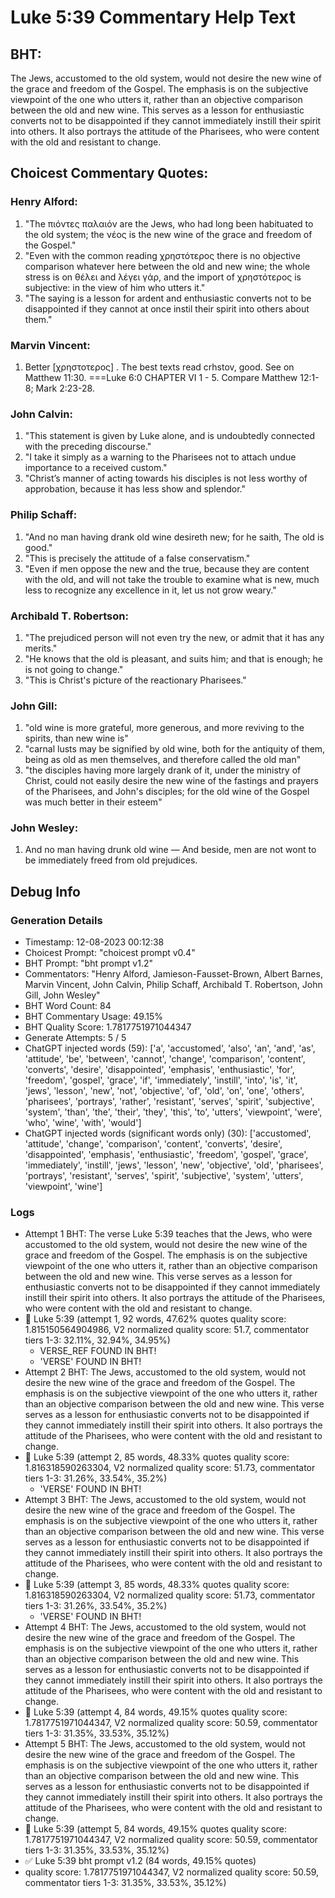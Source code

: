 # Luke 5:39 Commentary Help Text

## BHT:
The Jews, accustomed to the old system, would not desire the new wine of the grace and freedom of the Gospel. The emphasis is on the subjective viewpoint of the one who utters it, rather than an objective comparison between the old and new wine. This serves as a lesson for enthusiastic converts not to be disappointed if they cannot immediately instill their spirit into others. It also portrays the attitude of the Pharisees, who were content with the old and resistant to change.

## Choicest Commentary Quotes:
### Henry Alford:
1. "The πιόντες παλαιόν are the Jews, who had long been habituated to the old system; the νέος is the new wine of the grace and freedom of the Gospel."
2. "Even with the common reading χρηστότερος there is no objective comparison whatever here between the old and new wine; the whole stress is on θέλει and λέγει γάρ, and the import of χρηστότερος is subjective: in the view of him who utters it."
3. "The saying is a lesson for ardent and enthusiastic converts not to be disappointed if they cannot at once instil their spirit into others about them."

### Marvin Vincent:
1. Better [χρηστοτερος] . The best texts read crhstov, good. See on Matthew 11:30. ===Luke 6:0 
CHAPTER VI 
1 - 5. Compare Matthew 12:1-8; Mark 2:23-28.


### John Calvin:
1. "This statement is given by Luke alone, and is undoubtedly connected with the preceding discourse."
2. "I take it simply as a warning to the Pharisees not to attach undue importance to a received custom."
3. "Christ’s manner of acting towards his disciples is not less worthy of approbation, because it has less show and splendor."

### Philip Schaff:
1. "And no man having drank old wine desireth new; for he saith, The old is good." 
2. "This is precisely the attitude of a false conservatism."
3. "Even if men oppose the new and the true, because they are content with the old, and will not take the trouble to examine what is new, much less to recognize any excellence in it, let us not grow weary."

### Archibald T. Robertson:
1. "The prejudiced person will not even try the new, or admit that it has any merits."
2. "He knows that the old is pleasant, and suits him; and that is enough; he is not going to change."
3. "This is Christ's picture of the reactionary Pharisees."

### John Gill:
1. "old wine is more grateful, more generous, and more reviving to the spirits, than new wine is"
2. "carnal lusts may be signified by old wine, both for the antiquity of them, being as old as men themselves, and therefore called the old man"
3. "the disciples having more largely drank of it, under the ministry of Christ, could not easily desire the new wine of the fastings and prayers of the Pharisees, and John's disciples; for the old wine of the Gospel was much better in their esteem"

### John Wesley:
1. And no man having drunk old wine — And beside, men are not wont to be immediately freed from old prejudices.



## Debug Info
### Generation Details
- Timestamp: 12-08-2023 00:12:38
- Choicest Prompt: "choicest prompt v0.4"
- BHT Prompt: "bht prompt v1.2"
- Commentators: "Henry Alford, Jamieson-Fausset-Brown, Albert Barnes, Marvin Vincent, John Calvin, Philip Schaff, Archibald T. Robertson, John Gill, John Wesley"
- BHT Word Count: 84
- BHT Commentary Usage: 49.15%
- BHT Quality Score: 1.7817751971044347
- Generate Attempts: 5 / 5
- ChatGPT injected words (59):
	['a', 'accustomed', 'also', 'an', 'and', 'as', 'attitude', 'be', 'between', 'cannot', 'change', 'comparison', 'content', 'converts', 'desire', 'disappointed', 'emphasis', 'enthusiastic', 'for', 'freedom', 'gospel', 'grace', 'if', 'immediately', 'instill', 'into', 'is', 'it', 'jews', 'lesson', 'new', 'not', 'objective', 'of', 'old', 'on', 'one', 'others', 'pharisees', 'portrays', 'rather', 'resistant', 'serves', 'spirit', 'subjective', 'system', 'than', 'the', 'their', 'they', 'this', 'to', 'utters', 'viewpoint', 'were', 'who', 'wine', 'with', 'would']
- ChatGPT injected words (significant words only) (30):
	['accustomed', 'attitude', 'change', 'comparison', 'content', 'converts', 'desire', 'disappointed', 'emphasis', 'enthusiastic', 'freedom', 'gospel', 'grace', 'immediately', 'instill', 'jews', 'lesson', 'new', 'objective', 'old', 'pharisees', 'portrays', 'resistant', 'serves', 'spirit', 'subjective', 'system', 'utters', 'viewpoint', 'wine']

### Logs
- Attempt 1 BHT: The verse Luke 5:39 teaches that the Jews, who were accustomed to the old system, would not desire the new wine of the grace and freedom of the Gospel. The emphasis is on the subjective viewpoint of the one who utters it, rather than an objective comparison between the old and new wine. This verse serves as a lesson for enthusiastic converts not to be disappointed if they cannot immediately instill their spirit into others. It also portrays the attitude of the Pharisees, who were content with the old and resistant to change.
- 🔄 Luke 5:39 (attempt 1, 92 words, 47.62% quotes quality score: 1.815150564904986, V2 normalized quality score: 51.7, commentator tiers 1-3: 32.11%, 32.94%, 34.95%) 
	- VERSE_REF FOUND IN BHT! 
	- 'VERSE' FOUND IN BHT!
- Attempt 2 BHT: The Jews, accustomed to the old system, would not desire the new wine of the grace and freedom of the Gospel. The emphasis is on the subjective viewpoint of the one who utters it, rather than an objective comparison between the old and new wine. This verse serves as a lesson for enthusiastic converts not to be disappointed if they cannot immediately instill their spirit into others. It also portrays the attitude of the Pharisees, who were content with the old and resistant to change.
- 🔄 Luke 5:39 (attempt 2, 85 words, 48.33% quotes quality score: 1.816318590263304, V2 normalized quality score: 51.73, commentator tiers 1-3: 31.26%, 33.54%, 35.2%) 
	- 'VERSE' FOUND IN BHT!
- Attempt 3 BHT: The Jews, accustomed to the old system, would not desire the new wine of the grace and freedom of the Gospel. The emphasis is on the subjective viewpoint of the one who utters it, rather than an objective comparison between the old and new wine. This verse serves as a lesson for enthusiastic converts not to be disappointed if they cannot immediately instill their spirit into others. It also portrays the attitude of the Pharisees, who were content with the old and resistant to change.
- 🔄 Luke 5:39 (attempt 3, 85 words, 48.33% quotes quality score: 1.816318590263304, V2 normalized quality score: 51.73, commentator tiers 1-3: 31.26%, 33.54%, 35.2%) 
	- 'VERSE' FOUND IN BHT!
- Attempt 4 BHT: The Jews, accustomed to the old system, would not desire the new wine of the grace and freedom of the Gospel. The emphasis is on the subjective viewpoint of the one who utters it, rather than an objective comparison between the old and new wine. This serves as a lesson for enthusiastic converts not to be disappointed if they cannot immediately instill their spirit into others. It also portrays the attitude of the Pharisees, who were content with the old and resistant to change.
- 🔄 Luke 5:39 (attempt 4, 84 words, 49.15% quotes quality score: 1.7817751971044347, V2 normalized quality score: 50.59, commentator tiers 1-3: 31.35%, 33.53%, 35.12%)
- Attempt 5 BHT: The Jews, accustomed to the old system, would not desire the new wine of the grace and freedom of the Gospel. The emphasis is on the subjective viewpoint of the one who utters it, rather than an objective comparison between the old and new wine. This serves as a lesson for enthusiastic converts not to be disappointed if they cannot immediately instill their spirit into others. It also portrays the attitude of the Pharisees, who were content with the old and resistant to change.
- 🔄 Luke 5:39 (attempt 5, 84 words, 49.15% quotes quality score: 1.7817751971044347, V2 normalized quality score: 50.59, commentator tiers 1-3: 31.35%, 33.53%, 35.12%)
- ✅ Luke 5:39 bht prompt v1.2 (84 words, 49.15% quotes)
- quality score: 1.7817751971044347, V2 normalized quality score: 50.59, commentator tiers 1-3: 31.35%, 33.53%, 35.12%)